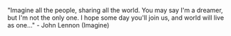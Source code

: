 "Imagine all the people, sharing all the world.
 You may say I'm a dreamer, but I'm not the only one.
 I hope some day you'll join us, and world will live as one..."
	 - John Lennon (Imagine) 